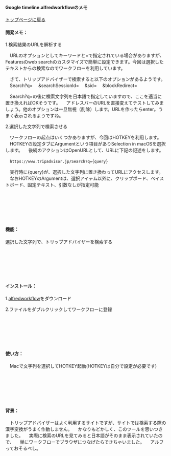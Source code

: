 #### Google timeline.alfredworkflowのメモ
[トップページに戻る](https://kitanotamotsu.github.io/tripadvisor)


#### 開発メモ：

1.検索結果のURLを解析する

　URLのオプションとしてキーワードと=で指定されている場合がありますが、Featuresのweb searchのカスタマイズで簡単に設定できます。今回は選択したテキストからの検索なのでワークフローを利用しています。

　さて、トリップアドバイザーで検索すると以下のオプションがあるようです。
　Search?q=
　&searchSessionId=
　&sid=
　&blockRedirect=　

　Search?q=の後に検索文字列を日本語で指定していますので、ここを適当に置き換えればOKそうです。
　アドレスバーのURLを直接変えてテストしてみましょう。他のオプションは一旦無視（削除）します。URLを作ったらenter。うまく表示されるようですね。



2.選択した文字列で検索させる

　ワークフローの起点はいくつかありますが、今回はHOTKEYを利用します。
　HOTKEYの設定タブにArgumentという項目がありSelection in macOSを選択します。
　後続のアクションはOpenURLとして、URLに下記の記述をします。

　`https://www.tripadvisor.jp/Search?q={query}`

　実行時に{query}が、選択した文字列に置き換わってURLにアクセスします。
　なおHOTKEYのArgumentは、選択アイテム以外に、クリップボード、ペイストボード、固定テキスト、引数なしが指定可能


<br><br><br><br><br>
#### 機能：

  選択した文字列で、トリップアドバイザーを検索する

  
<br><br><br><br><br>
#### インストール：

  1.[alfredworkflow](https://https://github.com/KitanoTamotsu/tripadvisor/releases/download/1.0/TripAdvisor.alfredworkflow.zip)をダウンロード

  2.ファイルをダブルクリックしてワークフローに登録


<br><br><br><br><br>
#### 使い方：

　Macで文字列を選択してHOTKEY起動(HOTKEYは自分で設定が必要です)


<br><br><br><br><br>
#### 背景：

　トリップアドバイザーはよく利用するサイトですが、サイトでは検索する際の漢字変換がうまく作動しません。
　かなりもどかしく、このツールを思いつきました。
　実際に検索のURLを見てみると日本語がそのまま表示されていたので、
　単にワークフローでブラウザにつなげたらできちゃいました。
　アルフっておそるべし。

